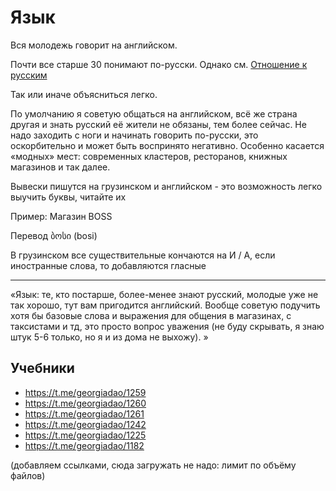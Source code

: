 # Язык

Вся молодежь говорит на английском.

Почти все старше 30 понимают по-русски. Однако см. [Отношение к русским](/attitude)

Так или иначе объясниться легко.

По умолчанию я советую общаться на английском, всё же страна другая и знать русский её жители не обязаны, тем более сейчас. Не надо заходить с ноги и начинать говорить по-русски, это оскорбительно и может быть воспринято негативно. Особенно касается «модных» мест: современных кластеров, ресторанов, книжных магазинов и так далее.

Вывески пишутся на грузинском и английском - это возможность легко выучить буквы, читайте их 

Пример: Магазин BOSS

Перевод ბოსი (bosi)

В грузинском все существительные кончаются на И / А, если иностранные слова, то добавляются гласные

---

«Язык: те, кто постарше, более-менее знают русский, молодые уже не так хорошо, тут вам пригодится английский. Вообще советую подучить хотя бы базовые слова и выражения для общения в магазинах, с таксистами и тд, это просто вопрос уважения (не буду скрывать, я знаю штук 5-6 только, но я и из дома не выхожу). »

## Учебники
* https://t.me/georgiadao/1259
* https://t.me/georgiadao/1260
* https://t.me/georgiadao/1261
* https://t.me/georgiadao/1242
* https://t.me/georgiadao/1225
* https://t.me/georgiadao/1182

(добавляем ссылками, cюда загружать не надо: лимит по объёму файлов)
